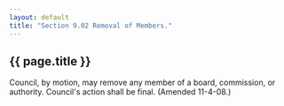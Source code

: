 ```yaml
---
layout: default 
title: "Section 9.02 Removal of Members."
---
```


{{ page.title }}
----------------

Council, by motion, may remove any member of a board, commission, or
authority. Council's action shall be final. (Amended 11-4-08.)
